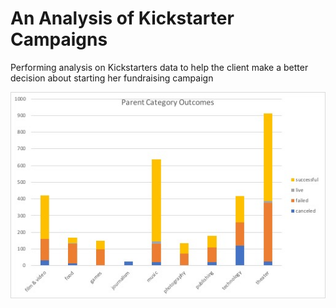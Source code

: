 # An Analysis of Kickstarter Campaigns
Performing analysis on Kickstarters data to help the client make a better decision about starting her fundraising campaign 

![Campaign status](picture1.jpg)
